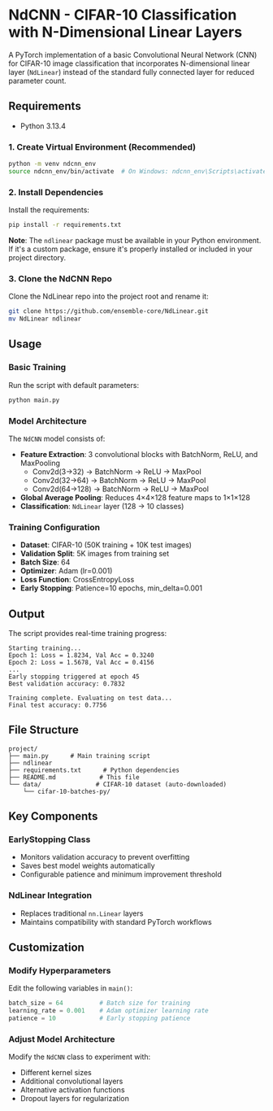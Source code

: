 # NdCNN - CIFAR-10 Classification with N-Dimensional Linear Layers

A PyTorch implementation of a basic Convolutional Neural Network (CNN) for CIFAR-10 image classification that incorporates N-dimensional linear layer (`NdLinear`) instead of the standard fully connected layer for reduced parameter count.

## Requirements

- Python 3.13.4

### 1. Create Virtual Environment (Recommended)

```bash
python -m venv ndcnn_env
source ndcnn_env/bin/activate  # On Windows: ndcnn_env\Scripts\activate
```

### 2. Install Dependencies

Install the requirements:

```bash
pip install -r requirements.txt
```

**Note**: The `ndlinear` package must be available in your Python environment. If it's a custom package, ensure it's properly installed or included in your project directory.

### 3. Clone the NdCNN Repo 

Clone the NdLinear repo into the project root and rename it:

```bash
git clone https://github.com/ensemble-core/NdLinear.git 
mv NdLinear ndlinear
```

## Usage

### Basic Training

Run the script with default parameters:

```bash
python main.py
```

### Model Architecture

The `NdCNN` model consists of:

- **Feature Extraction**: 3 convolutional blocks with BatchNorm, ReLU, and MaxPooling
  - Conv2d(3→32) → BatchNorm → ReLU → MaxPool
  - Conv2d(32→64) → BatchNorm → ReLU → MaxPool  
  - Conv2d(64→128) → BatchNorm → ReLU → MaxPool
- **Global Average Pooling**: Reduces 4×4×128 feature maps to 1×1×128
- **Classification**: `NdLinear` layer (128 → 10 classes)

### Training Configuration

- **Dataset**: CIFAR-10 (50K training + 10K test images)
- **Validation Split**: 5K images from training set
- **Batch Size**: 64
- **Optimizer**: Adam (lr=0.001)
- **Loss Function**: CrossEntropyLoss
- **Early Stopping**: Patience=10 epochs, min_delta=0.001

## Output

The script provides real-time training progress:

```
Starting training...
Epoch 1: Loss = 1.8234, Val Acc = 0.3240
Epoch 2: Loss = 1.5678, Val Acc = 0.4156
...
Early stopping triggered at epoch 45
Best validation accuracy: 0.7832

Training complete. Evaluating on test data...
Final test accuracy: 0.7756
```

## File Structure

```
project/
├── main.py      # Main training script
├── ndlinear
├── requirements.txt      # Python dependencies
├── README.md            # This file
└── data/               # CIFAR-10 dataset (auto-downloaded)
    └── cifar-10-batches-py/
```

## Key Components

### EarlyStopping Class
- Monitors validation accuracy to prevent overfitting
- Saves best model weights automatically
- Configurable patience and minimum improvement threshold

### NdLinear Integration
- Replaces traditional `nn.Linear` layers
- Maintains compatibility with standard PyTorch workflows

## Customization

### Modify Hyperparameters

Edit the following variables in `main()`:

```python
batch_size = 64          # Batch size for training
learning_rate = 0.001    # Adam optimizer learning rate
patience = 10            # Early stopping patience
```

### Adjust Model Architecture

Modify the `NdCNN` class to experiment with:
- Different kernel sizes
- Additional convolutional layers
- Alternative activation functions
- Dropout layers for regularization